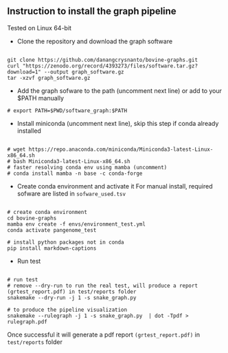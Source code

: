 ## Instruction to install the graph pipeline 

Tested on Linux 64-bit

- Clone the repository and download the graph software

```

git clone https://github.com/danangcrysnanto/bovine-graphs.git
curl "https://zenodo.org/record/4393273/files/software.tar.gz?download=1" --output graph_software.gz 
tar -xzvf graph_software.gz 

```

- Add the graph sofware to the path (uncomment next line) or add to your $PATH manually

```
# export PATH=$PWD/software_graph:$PATH
```

- Install miniconda (uncomment next line), skip this step if conda already installed

```

# wget https://repo.anaconda.com/miniconda/Miniconda3-latest-Linux-x86_64.sh
# bash Miniconda3-latest-Linux-x86_64.sh
# faster resolving conda env using mamba (uncomment)
# conda install mamba -n base -c conda-forge
```

- Create conda environment and activate it
For manual install, required sofware are listed in `sofware_used.tsv`

```

# create conda environment
cd bovine-graphs
mamba env create -f envs/environment_test.yml
conda activate pangenome_test

# install python packages not in conda
pip install markdown-captions

```

- Run test 

```

# run test 
# remove --dry-run to run the real test, will produce a report (grtest_report.pdf) in test/reports folder
snakemake --dry-run -j 1 -s snake_graph.py 

# to produce the pipeline visualization
snakemake --rulegraph -j 1 -s snake_graph.py  | dot -Tpdf > rulegraph.pdf
```

Once successful it will generate a pdf report `(grtest_report.pdf)` in `test/reports` folder
